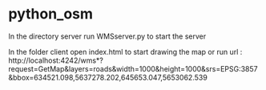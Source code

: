 # python_osm

In the directory server run WMSserver.py to start the server

In the folder client open index.html to start drawing the map or run url : 
http://localhost:4242/wms*?request=GetMap&layers=roads&width=1000&height=1000&srs=EPSG:3857&bbox=634521.098,5637278.202,645653.047,5653062.539
